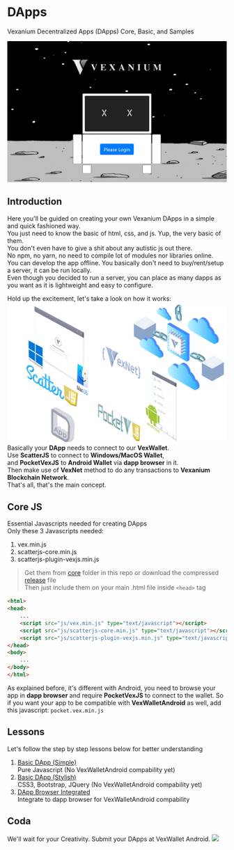 # DApps
Vexanium Decentralized Apps (DApps) Core, Basic, and Samples

![](img/showcase.jpg)

## Introduction
Here you'll be guided on creating your own Vexanium DApps in a simple and quick fashioned way.  
You just need to know the basic of html, css, and js. Yup, the very basic of them.  
You don't even have to give a shit about any autistic js out there.  
No npm, no yarn, no need to compile lot of modules nor libraries online.  
You can develop the app offline. 
You basically don't need to buy/rent/setup a server, it can be run locally.  
Even though you decided to run a server, you can place as many dapps as you want
as it is lightweight and easy to configure.

Hold up the excitement, let's take a look on how it works:
![](img/flow.jpg)
Basically your **DApp** needs to connect to our **VexWallet**.  
Use **ScatterJS** to connect to **Windows/MacOS Wallet**,  
and **PocketVexJS** to **Android Wallet** via **dapp browser** in it.  
Then make use of **VexNet** method to do any transactions to **Vexanium Blockchain Network**.  
That's all, that's the main concept.

## Core JS
Essential Javascripts needed for creating DApps  
Only these 3 Javascripts needed:  
1. vex.min.js
2. scatterjs-core.min.js
3. scatterjs-plugin-vexjs.min.js
> Get them from [core](core) folder in this repo or
download the compressed [release](https://github.com/vexanium/DApps/releases) file  
Then just include them on your main .html file inside ```<head>``` tag
```html
<html>
<head>
	...
	<script src="js/vex.min.js" type="text/javascript"></script>
	<script src="js/scatterjs-core.min.js" type="text/javascript"></script>
	<script src="js/scatterjs-plugin-vexjs.min.js" type="text/javascript"></script>
</head>
<body>
	...
</body>
</html>
```
As explained before, it's different with Android, you need to browse your app in **dapp browser**
and require **PocketVexJS** to connect to the wallet. So if you want your app to be compatible with
**VexWalletAndroid** as well, add this javascript: ```pocket.vex.min.js```

## Lessons
Let's follow the step by step lessons below for better understanding    
1. [Basic DApp (Simple)](basic-simple)  
   Pure Javascript (No VexWalletAndroid compability yet)  
2. [Basic DApp (Stylish)](basic-stylish)  
   CSS3, Bootstrap, JQuery (No VexWalletAndroid compability yet)   
3. [DApp Browser Integrated](dbrowser-int)  
   Integrate to dapp browser for VexWalletAndroid compability
   
## Coda
We'll wait for your Creativity. Submit your DApps at VexWallet Android.
![](happycoding.png)